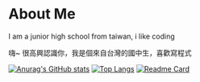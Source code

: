 # About Me
I am a junior high school from taiwan, i like coding

嗨~ 很高興認識你，我是個來自台灣的國中生，喜歡寫程式

[![Anurag's GitHub stats](https://github-readme-stats.vercel.app/api?username=SpeditAt&count_private=true&show_icons=true&theme=highcontrast)](https://github.com/SpeditAt/github-readme-stats)
[![Top Langs](https://github-readme-stats.vercel.app/api/top-langs/?username=SpeditAt&layout=compact&theme=gruvbox)](https://github.com/SpeditAt/github-readme-stats)
[![Readme Card](https://github-readme-stats.vercel.app/api/pin/?username=SpeditAt&repo=github-readme-stats)](https://github.com/SpeditAt/github-readme-stats)


<!---
WolfLangD/WolfLangD is a ✨ special ✨ repository because its `README.md` (this file) appears on your GitHub profile.
You can click the Preview link to take a look at your changes.
--->
